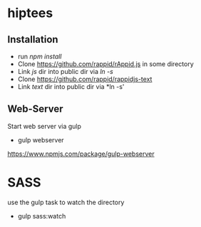 # hiptees


## Installation

* run *npm install*
* Clone https://github.com/rappid/rAppid.js in some directory
* Link *js* dir into public dir via *ln -s*
* Clone https://github.com/rappid/rappidjs-text
* Link *text* dir into public dir via *ln -s'

## Web-Server

Start web server via gulp
* gulp webserver

https://www.npmjs.com/package/gulp-webserver

# SASS

use the gulp task to watch the directory
* gulp sass:watch



